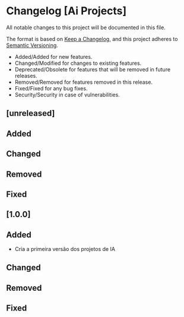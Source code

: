 # Changelog [Ai Projects]
All notable changes to this project will be documented in this file.

The format is based on [Keep a Changelog](https://keepachangelog.com/en/1.0.0/),
and this project adheres to [Semantic Versioning](https://semver.org/spec/v2.0.0.html).

- Added/Added for new features.
- Changed/Modified for changes to existing features.
- Deprecated/Obsolete for features that will be removed in future releases.
- Removed/Removed for features removed in this release.
- Fixed/Fixed for any bug fixes.
- Security/Security in case of vulnerabilities.

## [unreleased]

## Added

## Changed

## Removed

## Fixed

## [1.0.0]

## Added
- Cria a primeira versão dos projetos de IA

## Changed

## Removed

## Fixed